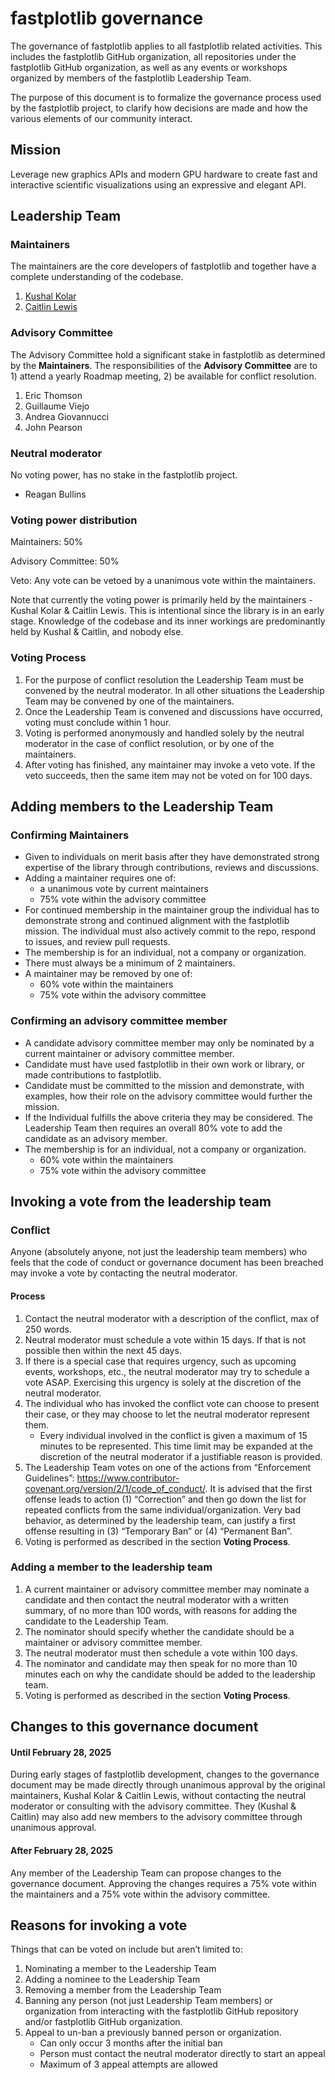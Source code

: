 # fastplotlib governance

The governance of fastplotlib applies to all fastplotlib related activities. This includes the fastplotlib GitHub organization, all repositories under the fastplotlib GitHub organization, as well as any events or workshops organized by members of the fastplotlib Leadership Team.

The purpose of this document is to formalize the governance process used by the fastplotlib project, to clarify how decisions are made and how the various elements of our community interact.

## Mission

Leverage new graphics APIs and modern GPU hardware to create fast and interactive scientific visualizations using an expressive and elegant API.

## Leadership Team

### Maintainers

The maintainers are the core developers of fastplotlib and together have a complete understanding of the codebase.

1. [Kushal Kolar](https://github.com/kushalkolar)
1. [Caitlin Lewis](https://github.com/clewis7)


### Advisory Committee 

The Advisory Committee hold a significant stake in fastplotlib as determined by the **Maintainers**. The responsibilities of the **Advisory Committee** are to 1) attend a yearly Roadmap meeting, 2) be available for conflict resolution.

1. Eric Thomson
1. Guillaume Viejo
1. Andrea Giovannucci
1. John Pearson

### Neutral moderator

No voting power, has no stake in the fastplotlib project.

* Reagan Bullins

### Voting power distribution

Maintainers: 50%

Advisory Committee: 50%

Veto: Any vote can be vetoed by a unanimous vote within the maintainers.

Note that currently the voting power is primarily held by the maintainers - Kushal Kolar & Caitlin Lewis. This is intentional since the library is in an early stage. Knowledge of the codebase and its inner workings are predominantly held by Kushal & Caitlin, and nobody else.

### Voting Process

1. For the purpose of conflict resolution the Leadership Team must be convened by the neutral moderator. In all other situations the Leadership Team may be convened by one of the maintainers.
1. Once the Leadership Team is convened and discussions have occurred, voting must conclude within 1 hour.
1. Voting is performed anonymously and handled solely by the neutral moderator in the case of conflict resolution, or by one of the maintainers.
1. After voting has finished, any maintainer may invoke a veto vote. If the veto succeeds, then the same item may not be voted on for 100 days.

## Adding members to the Leadership Team

### Confirming Maintainers

* Given to individuals on merit basis after they have demonstrated strong expertise of the library through contributions, reviews and discussions.
* Adding a maintainer requires one of:
  * a unanimous vote by current maintainers
  * 75% vote within the advisory committee
* For continued membership in the maintainer group the individual has to demonstrate strong and continued alignment with the fastplotlib mission. The individual must also actively commit to the repo, respond to issues, and review pull requests.
* The membership is for an individual, not a company or organization.
* There must always be a minimum of 2 maintainers.
* A maintainer may be removed by one of:
  * 60% vote within the maintainers
  * 75% vote within the advisory committee

### Confirming an advisory committee member

* A candidate advisory committee member may only be nominated by a current maintainer or advisory committee member.
* Candidate must have used fastplotlib in their own work or library, or made contributions to fastplotlib.
* Candidate must be committed to the mission and demonstrate, with examples, how their role on the advisory committee would further the mission.
* If the Individual fulfills the above criteria they may be considered. The Leadership Team then requires an overall 80% vote to add the candidate as an advisory member.
* The membership is for an individual, not a company or organization.
  * 60% vote within the maintainers
  * 75% vote within the advisory committee

## Invoking a vote from the leadership team 

### Conflict

Anyone (absolutely anyone, not just the leadership team members) who feels that the code of conduct or governance document has been breached may invoke a vote by contacting the neutral moderator.

#### Process

1. Contact the neutral moderator with a description of the conflict, max of 250 words.
2. Neutral moderator must schedule a vote within 15 days. If that is not possible then within the next 45 days.
3. If there is a special case that requires urgency, such as upcoming events, workshops, etc., the neutral moderator may try to schedule a vote ASAP. Exercising this urgency is solely at the discretion of the neutral moderator.
4. The individual who has invoked the conflict vote can choose to present their case, or they may choose to let the neutral moderator represent them.
    * Every individual involved in the conflict is given a maximum of 15 minutes to be represented. This time limit may be expanded at the discretion of the neutral moderator if a justifiable reason is provided.
5. The Leadership Team votes on one of the actions from “Enforcement Guidelines”: https://www.contributor-covenant.org/version/2/1/code_of_conduct/. It is advised that the first offense leads to action (1) “Correction” and then go down the list for repeated conflicts from the same individual/organization. Very bad behavior, as determined by the leadership team, can justify a first offense resulting in (3) “Temporary Ban” or (4) “Permanent Ban”.
6. Voting is performed as described in the section **Voting Process**.

### Adding a member to the leadership team
1. A current maintainer or advisory committee member may nominate a candidate and then contact the neutral moderator with a written summary, of no more than 100 words, with reasons for adding the candidate to the Leadership Team.
1. The nominator should specify whether the candidate should be a maintainer or advisory committee member.
1. The neutral moderator must then schedule a vote within 100 days.
1. The nominator and candidate may then speak for no more than 10 minutes each on why the candidate should be added to the leadership team.
1. Voting is performed as described in the section **Voting Process**.

## Changes to this governance document

#### Until February 28, 2025

During early stages of fastplotlib development, changes to the governance document may be made directly through unanimous approval by the original maintainers, Kushal Kolar & Caitlin Lewis, without contacting the neutral moderator or consulting with the advisory committee. They (Kushal & Caitlin) may also add new members to the advisory committee through unanimous approval.

#### After February 28, 2025

Any member of the Leadership Team can propose changes to the governance document. Approving the changes requires a 75% vote within the maintainers and a 75% vote within the advisory committee.

## Reasons for invoking a vote

Things that can be voted on include but aren’t limited to:
1. Nominating a member to the Leadership Team
1. Adding a nominee to the Leadership Team
1. Removing a member from the Leadership Team
1. Banning any person (not just Leadership Team members) or organization from interacting with the fastplotlib GitHub repository and/or fastplotlib GitHub organization.
1. Appeal to un-ban a previously banned person or organization.
    * Can only occur 3 months after the initial ban
    * Person must contact the neutral moderator directly to start an appeal
    * Maximum of 3 appeal attempts are allowed
